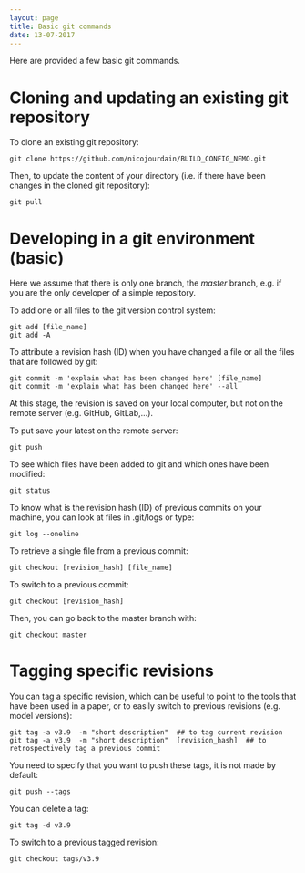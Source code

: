```yaml
---
layout: page
title: Basic git commands
date: 13-07-2017
---
```


Here are provided a few basic git commands.

# Cloning and updating an existing git repository

To clone an existing git repository: 
```shell
git clone https://github.com/nicojourdain/BUILD_CONFIG_NEMO.git
```

Then, to update the content of your directory (i.e. if there have been changes in the cloned git repository):
```shell
git pull
```

# Developing in a git environment (basic)

Here we assume that there is only one branch, the _master_ branch, e.g. if you are the only developer of a simple repository.

To add one or all files to the git version control system:
```shell
git add [file_name]
git add -A
```

To attribute a revision hash (ID) when you have changed a file or all the files that are followed by git:
```shell
git commit -m 'explain what has been changed here' [file_name]
git commit -m 'explain what has been changed here' --all
```
At this stage, the revision is saved on your local computer, but not on the remote server (e.g. GitHub, GitLab,...).

To put save your latest on the remote server:
```shell
git push
```

To see which files have been added to git and which ones have been modified:
```shell
git status
```

To know what is the revision hash (ID) of previous commits on your machine, you can look at files in .git/logs or type:
```shell
git log --oneline
```

To retrieve a single file from a previous commit:
```shell
git checkout [revision_hash] [file_name]
```

To switch to a previous commit:
```shell
git checkout [revision_hash]
```

Then, you can go back to the master branch with:
```shell
git checkout master
```

# Tagging specific revisions

You can tag a specific revision, which can be useful to point to the tools that have been used in a paper, or to easily switch to previous revisions (e.g. model versions):
```shell
git tag -a v3.9  -m "short description"  ## to tag current revision 
git tag -a v3.9  -m "short description"  [revision_hash]  ## to retrospectively tag a previous commit
```

You need to specify that you want to push these tags, it is not made by default:
```shell
git push --tags
```

You can delete a tag:
```shell
git tag -d v3.9
```

To switch to a previous tagged revision:
```shell
git checkout tags/v3.9
```

